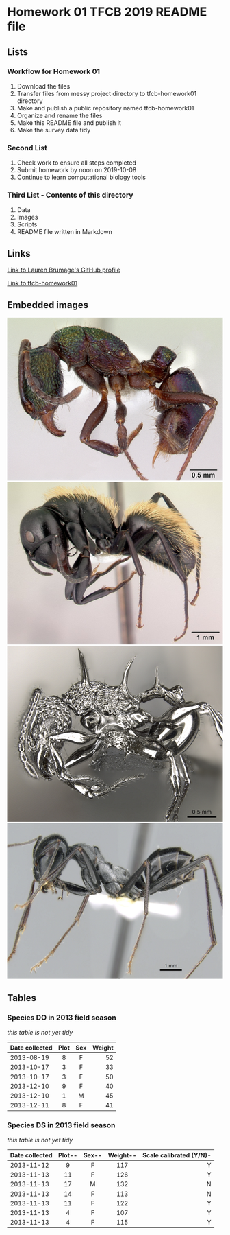 # **Homework 01 TFCB 2019 README file**
## **Lists**
### **Workflow for Homework 01**
1. Download the files
2. Transfer files from messy project directory to tfcb-homework01 directory
3. Make and publish a public repository named tfcb-homework01
4. Organize and rename the files
5. Make this README file and publish it
6. Make the survey data tidy
### **Second List**
1. Check work to ensure all steps completed
2. Submit homework by noon on 2019-10-08
3. Continue to learn computational biology tools
### **Third List - Contents of this directory**
1. Data
2. Images
3. Scripts
4. README file written in Markdown
## **Links**
[Link to Lauren Brumage's GitHub profile](https://github.com/LABrumage)

[Link to tfcb-homework01](https://github.com/LABrumage/tfcb-homework01)


## **Embedded images**
![Rhytidoponera metallica](https://github.com/LABrumage/tfcb-homework01/blob/master/images/casent_0172345_rhytidoponera-metallica.jpg)
![Camponotus darwinii](https://github.com/LABrumage/tfcb-homework01/blob/master/images/casent_0191696_camponotus-darwinii.jpg)
![Acanthomyrmex ferox](https://github.com/LABrumage/tfcb-homework01/blob/master/images/casent_0901788_p_1_high_acanthomyrmex-ferox.jpg)
![Cataglyphis fortis](https://github.com/LABrumage/tfcb-homework01/blob/master/images/casent_0906296_p_1_high_cataglyphis-fortis.jpg)
## **Tables**


### Species DO in 2013 field season
*this table is not yet tidy*

|Date collected|Plot|Sex|Weight|
|--------------|:----:|:---:|------:|
|2013-08-19|8|F|52|
|2013-10-17|3|F|33|
|2013-10-17|3|F|50|
|2013-12-10|9|F|40|
|2013-12-10|1|M|45|
|2013-12-11|8|F|41|


### Species DS in 2013 field season
*this table is not yet tidy*

|Date collected|Plot--|Sex--|Weight--|Scale calibrated (Y/N)-|
|--------------|:----:|:---:|:------:|----------------------:|
|2013-11-12|9|F|117|Y|
|2013-11-13|11|F|126|Y|
|2013-11-13|17|M|132|N|
|2013-11-13|14|F|113|N|
|2013-11-13|11|F|122|Y|
|2013-11-13|4|F|107|Y|
|2013-11-13|4|F|115|Y|
